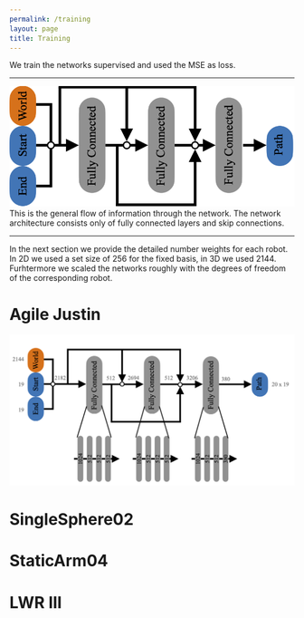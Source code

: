 ```yaml
---
permalink: /training
layout: page
title: Training
---
```

We train the networks supervised and used the MSE as loss.

---
![network](../assets/imgs/network.png)
This is the general flow of information through the network.
The network architecture consists only of fully connected layers and skip connections.

---
In the next section we provide the detailed number weights for each robot.
In 2D we used a set size of 256 for the fixed basis, in 3D we used 2144.
Furhtermore we scaled the networks roughly with the degrees of freedom of the corresponding robot. 

# Agile Justin
![network](../assets/imgs/network_justin.png)

# SingleSphere02

# StaticArm04

# LWR III 



